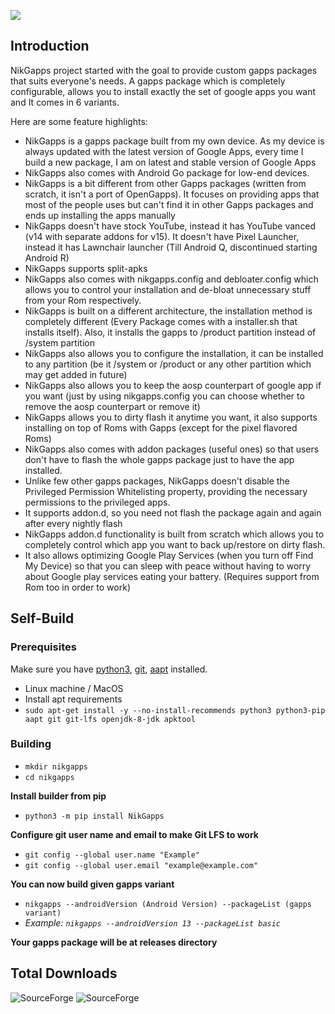 
![](https://raw.githubusercontent.com/nikgapps/nikgapps.github.io/master/images/nikgapps-logo.webp)

## Introduction

NikGapps project started with the goal to provide custom gapps packages that suits everyone's needs. A gapps package which is completely configurable, allows you to install exactly the set of google apps you want and It comes in 6 variants.   

Here are some feature highlights:
- NikGapps is a gapps package built from my own device. As my device is always updated with the latest version of Google Apps, every time I build a new package, I am on latest and stable version of Google Apps
- NikGapps also comes with Android Go package for low-end devices.
- NikGapps is a bit different from other Gapps packages (written from scratch, it isn't a port of OpenGapps). It focuses on providing apps that most of the people uses but can't find it in other Gapps packages and ends up installing the apps manually
- NikGapps doesn't have stock YouTube, instead it has YouTube vanced (v14 with separate addons for v15). It doesn't have Pixel Launcher, instead it has Lawnchair launcher (Till Android Q, discontinued starting Android R)
- NikGapps supports split-apks
- NikGapps also comes with nikgapps.config and debloater.config which allows you to control your installation and de-bloat unnecessary stuff from your Rom respectively.
- NikGapps is built on a different architecture, the installation method is completely different (Every Package comes with a installer.sh that installs itself). Also, it installs the gapps to /product partition instead of /system partition
- NikGapps also allows you to configure the installation, it can be installed to any partition (be it /system or /product or any other partition which may get added in future)
- NikGapps also allows you to keep the aosp counterpart of google app if you want (just by using nikgapps.config you can choose whether to remove the aosp counterpart or remove it)
- NikGapps allows you to dirty flash it anytime you want, it also supports installing on top of Roms with Gapps (except for the pixel flavored Roms)
- NikGapps also comes with addon packages (useful ones) so that users don't have to flash the whole gapps package just to have the app installed.
- Unlike few other gapps packages, NikGapps doesn't disable the Privileged Permission Whitelisting property, providing the necessary permissions to the privileged apps.
- It supports addon.d, so you need not flash the package again and again after every nightly flash
- NikGapps addon.d functionality is built from scratch which allows you to completely control which app you want to back up/restore on dirty flash.
- It also allows optimizing Google Play Services (when you turn off Find My Device) so that you can sleep with peace without having to worry about Google play services eating your battery. (Requires support from Rom too in order to work)

## Self-Build
### Prerequisites
Make sure you have [python3](https://www.python.org/), [git](https://git-scm.com/), [aapt](https://packages.debian.org/buster/aapt) installed.
- Linux machine / MacOS
- Install apt requirements
-  ```sudo apt-get install -y --no-install-recommends python3 python3-pip aapt git git-lfs openjdk-8-jdk apktool```

### Building
- ```mkdir nikgapps``` 
- ```cd nikgapps```

**Install builder from pip** 
- ```python3 -m pip install NikGapps```

**Configure git user name and email to make Git LFS to work**
 - ```git config --global user.name "Example"```
 - ```git config --global user.email "example@example.com"```

**You can now build given  gapps variant**
- ```nikgapps --androidVersion (Android Version) --packageList (gapps variant)```
- *Example: ```nikgapps --androidVersion 13 --packageList basic```*

**Your gapps package will be at releases directory**

## Total Downloads  
<img alt="SourceForge" src="https://img.shields.io/sourceforge/dt/nikgapps?label=Total%20Downloads&color=red"> <img alt="SourceForge" src="https://img.shields.io/sourceforge/dd/nikgapps?label=Downloads%20Per%20Day&color=blue">

<!--
sudo apt install binfmt-support qemu qemu-user-static

to run arm executable on arm64 devices
>
